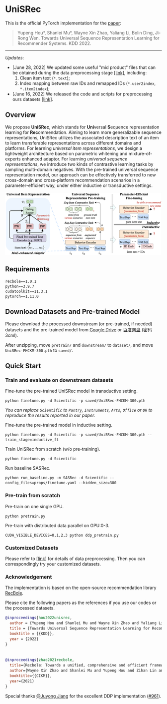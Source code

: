 # UniSRec

This is the official PyTorch implementation for the [paper](https://arxiv.org/abs/2206.05941):
> Yupeng Hou*, Shanlei Mu*, Wayne Xin Zhao, Yaliang Li, Bolin Ding, Ji-Rong Wen. Towards Universal Sequence Representation Learning for Recommender Systems. KDD 2022.

---

*Updates*:

* [June 28, 2022] We updated some useful "mid product" files that can be obtained during the data preprocessing stage [[link]](dataset#useful-files), including:
  1. Clean item text (`*.text`);
  2. Index mapping between raw IDs and remapped IDs (`*.user2index`, `*.item2index`);
* [June 16, 2022] We released the code and scripts for  preprocessing ours datasets [[link]](dataset#dataset-preprocessing).

## Overview

We propose **UniSRec**, which stands for **Uni**versal **S**equence representation learning for **Rec**ommendation. Aiming to learn more generalizable sequence representations, UniSRec utilizes the associated description text of an item to learn transferable representations across different domains and platforms. For learning *universal item representations*, we design a lightweight architecture based on parametric whitening and mixture-of-experts enhanced adaptor. For learning *universal sequence representations*, we introduce two kinds of contrastive learning tasks by sampling multi-domain negatives. With the pre-trained universal sequence representation model, our approach can be effectively transferred to new cross-domain and cross-platform recommendation scenarios in a parameter-efficient way, under either inductive or transductive settings.

![](asset/model.png)

## Requirements

```
recbole==1.0.1
python==3.9.7
cudatoolkit==11.3.1
pytorch==1.11.0
```

## Download Datasets and Pre-trained Model

Please download the processed downstream (or pre-trained, if needed) datasets and the pre-trained model from [Google Drive](https://drive.google.com/drive/folders/1Uik0fMk4oquV_bS9lXTZuExAYbIDkEMW?usp=sharing) or [百度网盘](https://pan.baidu.com/s/1zdP3tEw9X6Ys5YNO5TyNEQ) (密码 3cml).

After unzipping, move `pretrain/` and `downstream/` to `dataset/`, and move `UniSRec-FHCKM-300.pth` to `saved/`.

## Quick Start

### Train and evaluate on downstream datasets

Fine-tune the pre-trained UniSRec model in transductive setting.

```
python finetune.py -d Scientific -p saved/UniSRec-FHCKM-300.pth
```

*You can replace `Scientific` to `Pantry`, `Instruments`, `Arts`, `Office` or `OR` to reproduce the results reported in our paper.*

Fine-tune the pre-trained model in inductive setting.

```
python finetune.py -d Scientific -p saved/UniSRec-FHCKM-300.pth --train_stage=inductive_ft
```

Train UniSRec from scratch (w/o pre-training).

```
python finetune.py -d Scientific
```

Run baseline SASRec.

```
python run_baseline.py -m SASRec -d Scientific --config_files=props/finetune.yaml --hidden_size=300
```

### Pre-train from scratch

Pre-train on one single GPU.

```
python pretrain.py
```

Pre-train with distributed data parallel on GPU:0-3.

```
CUDA_VISIBLE_DEVICES=0,1,2,3 python ddp_pretrain.py
```

### Customized Datasets

Please refer to [[link]](dataset#dataset-preprocessing) for details of data preprocessing. Then you can correspondingly try your customized datasets.

### Acknowledgement

The implementation is based on the open-source recommendation library [RecBole](https://github.com/RUCAIBox/RecBole).

Please cite the following papers as the references if you use our codes or the processed datasets.

```bibtex
@inproceedings{hou2022unisrec,
  author = {Yupeng Hou and Shanlei Mu and Wayne Xin Zhao and Yaliang Li and Bolin Ding and Ji-Rong Wen},
  title = {Towards Universal Sequence Representation Learning for Recommender Systems},
  booktitle = {{KDD}},
  year = {2022}
}


@inproceedings{zhao2021recbole,
  title={Recbole: Towards a unified, comprehensive and efficient framework for recommendation algorithms},
  author={Wayne Xin Zhao and Shanlei Mu and Yupeng Hou and Zihan Lin and Kaiyuan Li and Yushuo Chen and Yujie Lu and Hui Wang and Changxin Tian and Xingyu Pan and Yingqian Min and Zhichao Feng and Xinyan Fan and Xu Chen and Pengfei Wang and Wendi Ji and Yaliang Li and Xiaoling Wang and Ji-Rong Wen},
  booktitle={{CIKM}},
  year={2021}
}
```

Special thanks [@Juyong Jiang](https://github.com/juyongjiang) for the excellent DDP implementation ([#961](https://github.com/RUCAIBox/RecBole/pull/961)).
